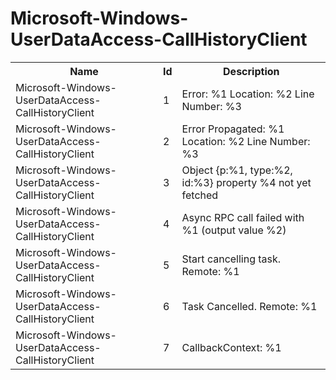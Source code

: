 # Microsoft-Windows-UserDataAccess-CallHistoryClient

<table>
<colgroup><col/><col/><col/></colgroup>
<tr><th>Name</th><th>Id</th><th>Description</th></tr>
<tr><td>Microsoft-Windows-UserDataAccess-CallHistoryClient</td><td>1</td><td>Error: %1 Location: %2 Line Number: %3</td></tr>
<tr><td>Microsoft-Windows-UserDataAccess-CallHistoryClient</td><td>2</td><td>Error Propagated: %1 Location: %2 Line Number: %3</td></tr>
<tr><td>Microsoft-Windows-UserDataAccess-CallHistoryClient</td><td>3</td><td>Object {p:%1, type:%2, id:%3} property %4 not yet fetched</td></tr>
<tr><td>Microsoft-Windows-UserDataAccess-CallHistoryClient</td><td>4</td><td>Async RPC call failed with %1 (output value %2)</td></tr>
<tr><td>Microsoft-Windows-UserDataAccess-CallHistoryClient</td><td>5</td><td>Start cancelling task. Remote: %1</td></tr>
<tr><td>Microsoft-Windows-UserDataAccess-CallHistoryClient</td><td>6</td><td>Task Cancelled. Remote: %1</td></tr>
<tr><td>Microsoft-Windows-UserDataAccess-CallHistoryClient</td><td>7</td><td>CallbackContext: %1</td></tr>
</table>
